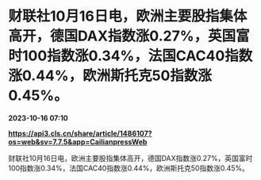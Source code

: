 # 财联社10月16日电，欧洲主要股指集体高开，德国DAX指数涨0.27%，英国富时100指数涨0.34%，法国CAC40指数涨0.44%，欧洲斯托克50指数涨0.45%。

**2023-10-16 07:10**

**https://api3.cls.cn/share/article/1486107?os=web&sv=7.7.5&app=CailianpressWeb**

财联社10月16日电，欧洲主要股指集体高开，德国DAX指数涨0.27%，英国富时100指数涨0.34%，法国CAC40指数涨0.44%，欧洲斯托克50指数涨0.45%。